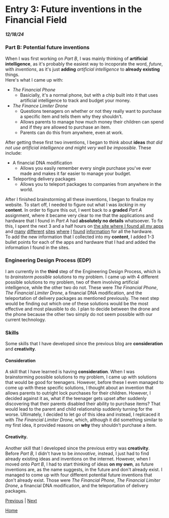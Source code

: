 # Entry 3: Future inventions in the Financial Field
##### 12/18/24

### Part B: Potential future inventions
When I was first working on _Part B_, I was mainly thinking of **artificial intelligence**, as it's probably the easiest way to incoporate the word, _future_, with _inventions_, as it's just **adding** _artificial intelligence_ to **already existing** things.  
Here's what I came up with:
* _The Financial Phone_
  * Basicially, it's a normal phone, but with a chip built into it that uses artificial intelligence to track and budget your money.
* _The Finance Limiter Drone_
  * Questions teenagers on whether or not they really want to purchase a specific item and tells them why they shouldn't.
  * Allows parents to manage how much money their children can spend and if they are allowed to purchase an item.
  * Parents can do this from anywhere, even at work.
    
After getting these first two inventions, I began to think about **ideas** _that did not use artificial intelligence and might very well be impossible._
These include:
* A financial DNA modification
  * Allows you easily remember every single purchase you've ever made and makes it far easier to manage your budget.
* Teleporting delivery packages
  * Allows you to teleport packages to companies from anywhere in the world.
    
After I finished brainstorming all these inventions, I began to finalize my website.
To start off, I needed to figure out what I was _lacking_ in my **content**. In order to figure this out, I went back to a **graded** _Part A_ assignment, where it became very clear to me that the applications and hardware that I found in _Part A_ had **absolutely no details** whatsoever. To fix this, I spent the next 3 and a half hours on [the site where I found all my apps](https://post.edu/blog/10-best-budgeting-apps-for-college-students/) and [many](https://www.usaid.gov/energy/powering-health/system-components/uninterruptible-power-supplies) [different](https://www.fcc.gov/general/voice-over-internet-protocol-voip) [sites](https://www.cisco.com/c/en/us/solutions/small-business/resource-center/networking/how-does-a-router-work.html) [where](https://rocketgraphics.co.uk/news/what-is-signage/) [I](https://phys.org/tags/liquid+crystal+displays/) [found](https://kcpos.co.uk/news/what-is-the-difference-epos-vs-pos/) [information](https://www.copyproductsinc.com/the-benefits-of-interactive-whiteboards-for-business/) for all the hardware.  
To add the new information that I collected into my **content**, I added 1-3 bullet points for each of the apps and hardware that I had and added the information I found in the sites.
### Engineering Design Process (EDP)
I am currently in the **third** step of the Engineering Design Process, which is to _brainstorm possible solutions_ to my problem. I came up with 4 different possible solutions to my problem, two of them involving artificial intelligence, while the other two do not. These were _The Financial Phone_, _The Financial Limiter Drone_, a financial DNA modification, and the teleportation of delivery packages as mentioned previously. The next step would be finding out which one of these solutions would be the most effective and most plausible to do. I plan to decide between the drone and the phone because the other two simply do not seem possible with our current technology.
### Skills
Some skills that I have developed since the previous blog are **consideration** and **creativity**.
#### Consideration
A skill that I have learned is having **consideration**. When I was brainstorming possible solutions to my problem, I came up with solutions that would be good for teenagers. However, before these I even managed to come up with these specific solutions, I thought about an invention that allows parents to outright lock purchases for their children. However, I decided against it as, what if the teenager gets upset after suddenly discovering that their parents disabled their ability to purchase items? That would lead to the parent and child relationship suddenly turning for the worse. Ultimately, I decided to let go of this idea and instead, I replcaced it with _The Financial Limiter Drone_, which, although it did something similar to my first idea, it provided reasons on **why** they shouldn't purchase a item. 
#### Creativity.
Another skill that I developed since the previous entry was **creativity**. Before _Part B_, I didn't have to be _innovative_, instead, I just had to find already existing ideas and inventions on the internet. However, when I moved onto _Part B_, I had to start thinking of ideas **on my own**, as future inventions are, as the name suggests, in the future and don't already exist. I managed to come up with four different potential future inventions that don't already exist. Those were _The Financial Phone_, _The Financial Limiter Drone_, a financial DNA modification, and the teleportation of delivery packages.

[Previous](entry02.md) | [Next](entry04.md)

[Home](../README.md)

